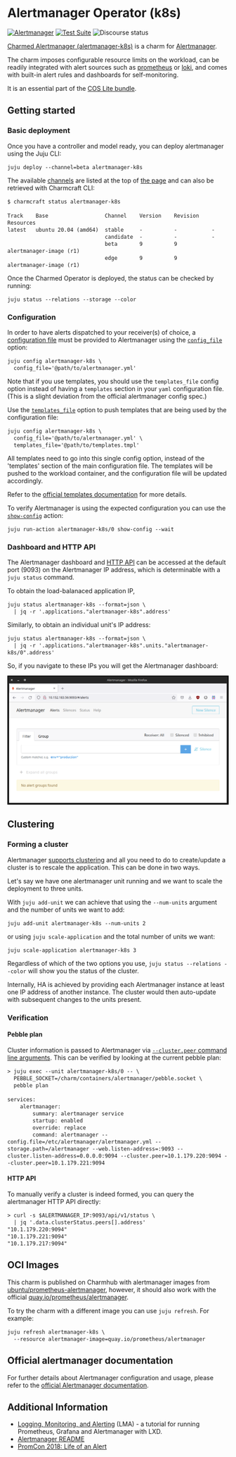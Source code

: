 # Alertmanager Operator (k8s)
[![Alertmanager](https://charmhub.io/alertmanager-k8s/badge.svg)](https://charmhub.io/cos-configuration-k8s)
[![Test Suite](https://github.com/canonical/alertmanager-k8s-operator/actions/workflows/release-edge.yaml/badge.svg)](https://github.com/canonical/alertmanager-k8s-operator/actions/workflows/release-edge.yaml)
![Discourse status](https://img.shields.io/discourse/status?server=https%3A%2F%2Fdiscourse.charmhub.io&style=flat)

[Charmed Alertmanager (alertmanager-k8s)][Alertmanager operator] is a charm for
[Alertmanager].

The charm imposes configurable resource limits on the workload, can be readily
integrated with alert sources such as [prometheus][Prometheus operator] or
[loki][Loki operator], and comes with built-in alert rules and dashboards for
self-monitoring.

It is an essential part of the [COS Lite bundle].


[Alertmanager]: https://prometheus.io/docs/alerting/latest/alertmanager/
[COS Lite bundle]: https://charmhub.io/cos-lite
[Loki operator]: https://charmhub.io/loki-k8s
[Prometheus operator]: https://charmhub.io/prometheus-k8s
[Alertmanager operator]: https://charmhub.io/alertmanager-k8s


## Getting started

### Basic deployment

Once you have a controller and model ready, you can deploy alertmanager
using the Juju CLI:

```shell
juju deploy --channel=beta alertmanager-k8s
```

The available [channels](https://snapcraft.io/docs/channels) are listed at the top
of [the page](https://charmhub.io/alertmanager-k8s) and can also be retrieved with
Charmcraft CLI:

```shell
$ charmcraft status alertmanager-k8s

Track    Base                  Channel    Version    Revision    Resources
latest   ubuntu 20.04 (amd64)  stable     -          -           -
                               candidate  -          -           -
                               beta       9          9           alertmanager-image (r1)
                               edge       9          9           alertmanager-image (r1)
```

Once the Charmed Operator is deployed, the status can be checked by running:

```shell
juju status --relations --storage --color
```


### Configuration

In order to have alerts dispatched to your receiver(s) of choice,
a [configuration file](https://www.prometheus.io/docs/alerting/latest/configuration/)
must be provided to Alertmanager using the
[`config_file`](https://charmhub.io/alertmanager-k8s/configure#config_file) option:

```shell
juju config alertmanager-k8s \
  config_file='@path/to/alertmanager.yml'
```

Note that if you use templates, you should use the `templates_file` config option
instead of having a `templates` section in your `yaml` configuration file.
(This is a slight deviation from the official alertmanager config spec.)


Use the [`templates_file`](https://charmhub.io/alertmanager-k8s/configure#templates_file)
option to push templates that are being used by the configuration file:

```shell
juju config alertmanager-k8s \
  config_file='@path/to/alertmanager.yml' \
  templates_file='@path/to/templates.tmpl'
```

All templates need to go into this single config option, instead of
the 'templates' section of the main configuration file. The templates will be
pushed to the workload container, and the configuration file will be updated
accordingly.

Refer to the
[official templates documentation](https://prometheus.io/docs/alerting/latest/notification_examples/)
for more details.


To verify Alertmanager is using the expected configuration you can use the
[`show-config`](https://charmhub.io/alertmanager-k8s/actions#show-config) action:

```shell
juju run-action alertmanager-k8s/0 show-config --wait
```


### Dashboard and HTTP API

The Alertmanager dashboard and
[HTTP API](https://www.prometheus.io/docs/alerting/latest/management_api/)
can be accessed at the default port (9093) on the Alertmanager IP address,
which is determinable with a `juju status` command.

To obtain the load-balanaced application IP,

```shell
juju status alertmanager-k8s --format=json \
  | jq -r '.applications."alertmanager-k8s".address'
```

Similarly, to obtain an individual unit's IP address:

```shell
juju status alertmanager-k8s --format=json \
  | jq -r '.applications."alertmanager-k8s".units."alertmanager-k8s/0".address'
```

So, if you navigate to these IPs you will get the Alertmanager dashboard:

![Alertmanager UI](doc/alertmanager-ui.png)


## Clustering

### Forming a cluster

Alertmanager [supports clustering](https://www.prometheus.io/docs/alerting/latest/alertmanager/#high-availability)
and all you need to do to create/update a cluster is to rescale the application. This can be done in two ways.

Let's say we have one alertmanager unit running and we want to scale the deployment to three units.

With `juju add-unit` we can achieve that using the `--num-units` argument and the number of units we want to add:

```shell
juju add-unit alertmanager-k8s --num-units 2
```

or using `juju scale-application` and the total number of units we want:

```shell
juju scale-application alertmanager-k8s 3
```

Regardless of which of the two options you use, `juju status --relations --color` will show you the status of the cluster.


Internally, HA is achieved by providing each Alertmanager instance at least one IP address of another instance. The cluster would then auto-update with subsequent changes to the units present.

### Verification



#### Pebble plan
Cluster information is passed to Alertmanager via [`--cluster.peer` command line arguments](https://github.com/prometheus/alertmanager#high-availability). This can be verified by looking at the current pebble plan:

```shell
> juju exec --unit alertmanager-k8s/0 -- \
  PEBBLE_SOCKET=/charm/containers/alertmanager/pebble.socket \
  pebble plan

services:
    alertmanager:
        summary: alertmanager service
        startup: enabled
        override: replace
        command: alertmanager --config.file=/etc/alertmanager/alertmanager.yml --storage.path=/alertmanager --web.listen-address=:9093 --cluster.listen-address=0.0.0.0:9094 --cluster.peer=10.1.179.220:9094 --cluster.peer=10.1.179.221:9094
```
#### HTTP API
To manually verify a cluster is indeed formed, you can query the alertmanager HTTP API directly:

```shell
> curl -s $ALERTMANAGER_IP:9093/api/v1/status \
  | jq '.data.clusterStatus.peers[].address'
"10.1.179.220:9094"
"10.1.179.221:9094"
"10.1.179.217:9094"
```


## OCI Images
This charm is published on Charmhub with alertmanager images from
[ubuntu/prometheus-alertmanager], however, it should also work with the
official [quay.io/prometheus/alertmanager].

To try the charm with a different image you can use `juju refresh`. For example:

```shell
juju refresh alertmanager-k8s \
  --resource alertmanager-image=quay.io/prometheus/alertmanager
```


[ubuntu/prometheus-alertmanager]: https://hub.docker.com/r/ubuntu/prometheus-alertmanager
[quay.io/prometheus/alertmanager]: https://quay.io/repository/prometheus/alertmanager?tab=tags


## Official alertmanager documentation

For further details about Alertmanager configuration and usage, please refer to
the [official Alertmanager documentation](https://www.prometheus.io/docs/alerting/latest/overview/).


## Additional Information
- [Logging, Monitoring, and Alerting](https://discourse.ubuntu.com/t/logging-monitoring-and-alerting/19151) (LMA) -
  a tutorial for running Prometheus, Grafana and Alertmanager with LXD.
- [Alertmanager README](https://github.com/prometheus/alertmanager)
- [PromCon 2018: Life of an Alert](https://youtube.com/watch?v=PUdjca23Qa4)

